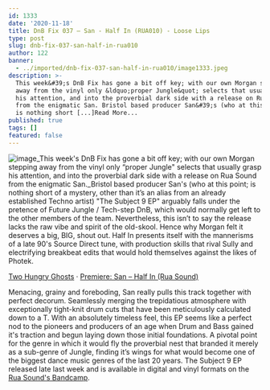 ```yaml
---
id: 1333
date: '2020-11-18'
title: DnB Fix 037 – San - Half In (RUA010) - Loose Lips
type: post
slug: dnb-fix-037-san-half-in-rua010
author: 122
banner:
  - ../imported/dnb-fix-037-san-half-in-rua010/image1333.jpeg
description: >-
  This week&#39;s DnB Fix has gone a bit off key; with our own Morgan stepping
  away from the vinyl only &ldquo;proper Jungle&quot; selects that usually grasp
  his attention, and into the proverbial dark side with a release on Rua Sound
  from the enigmatic San. Bristol based producer San&#39;s (who at this point;
  is nothing short [...]Read More...
published: true
tags: []
featured: false
---
```

![image](../../imported/dnb-fix-037-san-half-in-rua010/image1333.jpeg)_This week's DnB Fix has gone a bit off key; with our own Morgan stepping away from the vinyl only “proper Jungle" selects that usually grasp his attention, and into the proverbial dark side with a release on Rua Sound from the enigmatic San._Bristol based producer San's (who at this point; is nothing short of a mystery, other than it’s an alias from an already established Techno artist) "The Subject 9 EP" arguably falls under the pretence of Future Jungle / Tech-step DnB, which would normally get left to the other members of the team. Nevertheless, this isn’t to say the release lacks the raw vibe and spirit of the old-skool. Hence why Morgan felt it deserves a big, BIG, shout out. Half In presents itself with the mannerisms of a late 90's Source Direct tune, with production skills that rival Sully and electrifying breakbeat edits that would hold themselves against the likes of Photek. 

[Two Hungry Ghosts](https://soundcloud.com/twohungryghosts "Two Hungry Ghosts") · [Premiere: San – Half In (Rua Sound)](https://soundcloud.com/twohungryghosts/premiere-san-half-in-rua-sound "Premiere: San - Half In (Rua Sound)")

Menacing, grainy and foreboding, San really pulls this track together with perfect decorum. Seamlessly merging the trepidatious atmosphere with exceptionally tight-knit drum cuts that have been meticulously calculated down to a T. With an absolutely timeless feel, this EP seems like a perfect nod to the pioneers and producers of an age when Drum and Bass gained it's traction and begun laying down those initial foundations. A pivotal point for the genre in which it would fly the proverbial nest that branded it merely as a sub-genre of Jungle, finding it’s wings for what would become one of the biggest dance music genres of the last 20 years. The Subject 9 EP released late last week and is available in digital and vinyl formats on the [Rua Sound's Bandcamp](https://ruasound.bandcamp.com/album/subject-9-ep).